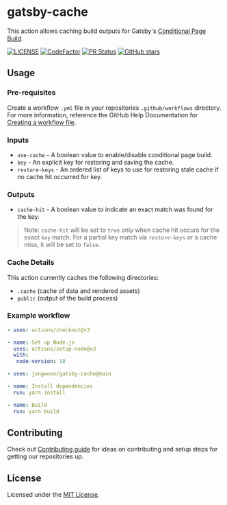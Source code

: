 # gatsby-cache

This action allows caching build outputs for Gatsby's [Conditional Page Build](https://www.gatsbyjs.com/docs/reference/release-notes/v3.0/#incremental-builds-in-oss).

[![LICENSE](https://img.shields.io/github/license/jongwooo/gatsby-cache?color=blue)](LICENSE)
[![CodeFactor](https://www.codefactor.io/repository/github/jongwooo/gatsby-cache/badge)](https://www.codefactor.io/repository/github/jongwooo/gatsby-cache)
[![PR Status](https://github.com/jongwooo/gatsby-cache/actions/workflows/pr.yml/badge.svg)](https://github.com/jongwooo/gatsby-cache/actions/workflows/pr.yml)
[![GitHub stars](https://img.shields.io/github/stars/jongwooo/gatsby-cache?style=social)](https://github.com/jongwooo/gatsby-cache)

## Usage

### Pre-requisites

Create a workflow `.yml` file in your repositories `.github/workflows` directory. For more information, reference the GitHub Help Documentation for [Creating a workflow file](https://help.github.com/en/articles/configuring-a-workflow#creating-a-workflow-file).

### Inputs

- `use-cache` - A boolean value to enable/disable conditional page build.
- `key` - An explicit key for restoring and saving the cache.
- `restore-keys` - An ordered list of keys to use for restoring stale cache if no cache hit occurred for key.

### Outputs

- `cache-hit` - A boolean value to indicate an exact match was found for the key.

> Note: `cache-hit` will be set to `true` only when cache hit occurs for the exact `key` match. For a partial key match via `restore-keys` or a cache miss, it will be set to `false`.

### Cache Details

This action currently caches the following directories:

- `.cache` (cache of data and rendered assets)
- `public` (output of the build process)

### Example workflow

```yaml
- uses: actions/checkout@v3

- name: Set up Node.js
  uses: actions/setup-node@v3
  with:
   node-version: 18

- uses: jongwooo/gatsby-cache@main

- name: Install dependencies
  run: yarn install

- name: Build
  run: yarn build
```

## Contributing

Check out [Contributing guide](.github/CONTRIBUTING.md) for ideas on contributing and setup steps for getting our repositories up.

## License

Licensed under the [MIT License](LICENSE).
